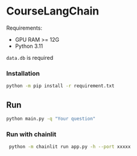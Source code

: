 # CourseLangChain

Requirements:
- GPU RAM >= 12G
- Python 3.11

`data.db` is required

### Installation
```sh
python -m pip install -r requirement.txt
```

## Run
```sh
python main.py -q "Your question"
```

### Run with chainlit
```sh
 python -m chainlit run app.py -h --port xxxxx
 ```
